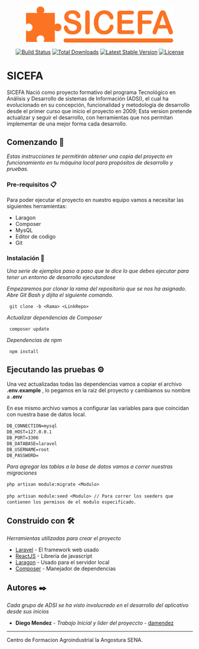 <p align="center"><a href="https://laravel.com" target="_blank"><img src="https://github.com/dmendezp/sicefa/blob/fabrica/public/general/images/Group1.png" width="400"></a></p>

<p align="center">
<a href="https://travis-ci.org/laravel/framework"><img src="https://travis-ci.org/laravel/framework.svg" alt="Build Status"></a>
<a href="https://packagist.org/packages/laravel/framework"><img src="https://img.shields.io/packagist/dt/laravel/framework" alt="Total Downloads"></a>
<a href="https://packagist.org/packages/laravel/framework"><img src="https://img.shields.io/packagist/v/laravel/framework" alt="Latest Stable Version"></a>
<a href="https://packagist.org/packages/laravel/framework"><img src="https://img.shields.io/packagist/l/laravel/framework" alt="License"></a>
</p>


# SICEFA

SICEFA Nació como proyecto formativo del programa Tecnológico en Análisis y Desarrollo de sistemas de Información (ADSI), el cual ha evolucionado en su concepción, funcionalidad y metodología de desarrollo desde el primer curso que inicio el proyecto en 2009; Esta version pretende actualizar y seguir el desarrollo, con herramientas que nos permitan implementar de una mejor forma cada desarrollo.

## Comenzando 🚀

_Estas instrucciones te permitirán obtener una copia del proyecto en funcionamiento en tu máquina local para propósitos de desarrollo y pruebas._

<!-- Mira **Deployment** para conocer como desplegar el proyecto. -->


### Pre-requisitos 📋

Para poder ejecutar el proyecto en nuestro equipo vamos a necesitar las siguientes herramientas:

- Laragon 
- Composer
- MysQL
- Editor de codigo
- Git


### Instalación 🔧

_Una serie de ejemplos paso a paso que te dice lo que debes ejecutar para tener un entorno de desarrollo ejecutandose_

_Empezaremos por clonar la rama del repositorio que se nos ha asignado. Abre Git Bash y dijita el siguiente comando._

```
 git clone -b <Rama> <LinkRepo>
```

_Actualizar dependencias de Composer_

```
 composer update
```
_Dependencias de npm_

```
 npm install
```


## Ejecutando las pruebas ⚙️

Una vez actualizadas todas las dependencias vamos a copiar el archivo **.env.example** , lo pegamos en la raiz del proyecto y cambiamos su nombre a **.env**

En ese mismo archivo vamos a configurar las variables para que coincidan con nuestra base de datos local.

```
DB_CONNECTION=mysql
DB_HOST=127.0.0.1
DB_PORT=3306
DB_DATABASE=laravel
DB_USERNAME=root
DB_PASSWORD=
```

_Para agregar las tablas a la base de datos vamos a correr nuestras migraciones_

```
php artisan module:migrate <Modulo>

php artisan module:seed <Modulo> // Para correr los seeders que contienen los permisos de el modulo especificado.
```

## Construido con 🛠️

_Herramientas utilizadas para crear el proyecto_

* [Laravel](https://laravel.com) - El framework web usado
* [ReactJS](https://es.reactjs.org/docs/getting-started.html) - Libreria de javascript
* [Laragon](https://laragon.org/download/index.html) - Usado para el servidor local  
* [Composer](https://getcomposer.org) - Manejador de dependencias
<!-- ## Contribuyendo 🖇️

Por favor lee el [CONTRIBUTING.md](https://gist.github.com/villanuevand/xxxxxx) para detalles de nuestro código de conducta, y el proceso para enviarnos pull requests. -->

<!-- ## Wiki 📖

Puedes encontrar mucho más de cómo utilizar este proyecto en nuestra [Wiki](https://github.com/tu/proyecto/wiki) -->

<!-- ## Versionado 📌

Usamos [SemVer](http://semver.org/) para el versionado. Para todas las versiones disponibles, mira los [tags en este repositorio](https://github.com/tu/proyecto/tags).
 -->
## Autores ✒️

_Cada grupo de ADSI se ha visto involucrado en el desarrollo del aplicativo desde sus inicios_

* **Diego Mendez** - *Trabajo Inicial y lider del proyeccto* - [damendez](#)


<!-- También puedes mirar la lista de todos los [contribuyentes](https://github.com/your/project/contributors) quíenes han participado en este proyecto.  -->

<!-- ## Licencia 📄

Este proyecto está bajo la Licencia (Tu Licencia) - mira el archivo [LICENSE.md](LICENSE.md) para detalles -->

<!-- ## Expresiones de Gratitud 🎁

* Comenta a otros sobre este proyecto 📢
* Invita una cerveza 🍺 o un café ☕ a alguien del equipo. 
* Da las gracias públicamente 🤓.
* etc.
 -->


---
Centro de Formacion Agroindustrial la Angostura SENA.


